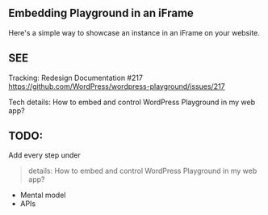 ## Embedding Playground in an iFrame
Here's a simple way to showcase an instance in an iFrame on your website.

## SEE
Tracking: Redesign Documentation #217
https://github.com/WordPress/wordpress-playground/issues/217

Tech details: How to embed and control WordPress Playground in my web app?

## TODO:
Add every step under
> details: How to embed and control WordPress Playground in my web app?

- Mental model
- APIs
